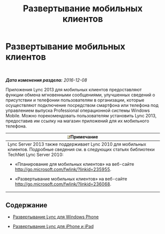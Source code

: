 ﻿---
title: Развертывание мобильных клиентов
TOCTitle: Развертывание мобильных клиентов
ms:assetid: f6e237f8-f38c-4812-8fd8-c5202e7c4045
ms:mtpsurl: https://technet.microsoft.com/ru-ru/library/Hh691005(v=OCS.15)
ms:contentKeyID: 49311691
ms.date: 12/10/2016
mtps_version: v=OCS.15
ms.translationtype: HT
---

# Развертывание мобильных клиентов

 

_**Дата изменения раздела:** 2016-12-08_

Приложения Lync 2013 для мобильных клиентов предоставляют функции обмена мгновенными сообщениями, улучшенных сведений о присутствии и телефонии пользователям в организации, которые осуществляют подключение посредством смартфона или телефона под управлением выпуска Professional операционной системы Windows Mobile. Можно порекомендовать пользователям установить Lync 2013, предоставив им ссылку на магазин приложений для их мобильного телефона.

<table>
<colgroup>
<col style="width: 100%" />
</colgroup>
<thead>
<tr class="header">
<th><img src="images/Gg398412.note(OCS.15).gif" title="note" alt="note" />Примечание</th>
</tr>
</thead>
<tbody>
<tr class="odd">
<td>Lync Server 2013 также поддерживает Lync 2010 для мобильных клиентов. Подробные сведения см. в следующих статьях библиотеки TechNet Lync Server 2010:
<ul>
<li><p>«Планирование для мобильных клиентов» на веб-сайте <a href="http://go.microsoft.com/fwlink/?linkid=235955" class="uri">http://go.microsoft.com/fwlink/?linkid=235955</a>.</p></li>
<li><p>«Развертывание мобильных клиентов» на веб-сайте <a href="http://go.microsoft.com/fwlink/?linkid=236068" class="uri">http://go.microsoft.com/fwlink/?linkid=236068</a>.</p></li>
</ul></td>
</tr>
</tbody>
</table>


## Содержание

  - [Развертывание Lync для Windows Phone](lync-server-2013-deploying-lync-for-windows-phone.md)

  - [Развертывание Lync для iPhone и iPad](lync-server-2013-deploying-lync-for-iphone-and-ipad.md)

